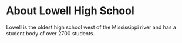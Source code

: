 # About Lowell High School

Lowell is the oldest high school west of the Mississippi river and has a student body of over 2700 students. 
